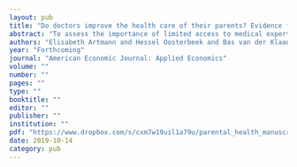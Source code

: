 ```yaml
---
layout: pub
title: "Do doctors improve the health care of their parents? Evidence from admission lotteries"
abstract: "To assess the importance of limited access to medical expertise, we exploit admission lotteries to medical school in the Netherlands to estimate the causal effects of having a child who is a doctor on parents’ health outcomes. We use data on health care use and mortality of parents of 22,000 lottery participants. Results reject that health outcomes of doctors’ parents differ from those of non-doctors’ parents. This suggests that easy, in- formal access to medical expertise is not an important driver of differences in health care use and mortality. This is consistent with institutions that provide equal health care for all."
authors: "Elisabeth Artmann and Hessel Oosterbeek and Bas van der Klaauw"
year: "Forthcoming"
journal: "American Economic Journal: Applied Economics"
volume: ""
number: ""
pages: ""
type: ""
booktitle: ""
editor: ""
publisher: ""
institution: ""
pdf: "https://www.dropbox.com/s/cxm7w19uil1a79u/parental_health_manuscript.pdf?dl=0"
date: 2019-10-14
category: pub
---
```

